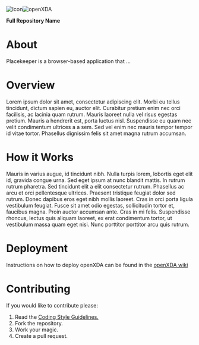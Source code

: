 ![Icon](http://www.gridprotectionalliance.org/images/products/icons%2064/iconPlacekeepper_64.png)![openXDA](http://www.gridprotectionalliance.org/images/products/placekeeper.png)

**Full Repository Name**

# About

Placekeeper is a browser-based application that ...

# Overview

Lorem ipsum dolor sit amet, consectetur adipiscing elit. Morbi eu tellus tincidunt, dictum sapien eu, auctor elit. Curabitur pretium enim nec orci facilisis, ac lacinia quam rutrum. 
Mauris laoreet nulla vel risus egestas pretium. Mauris a hendrerit est, porta luctus nisl. Suspendisse eu quam nec velit condimentum ultrices a a sem. Sed vel enim nec mauris tempor 
tempor id vitae tortor. Phasellus dignissim felis sit amet magna rutrum accumsan.

# How it Works

Mauris in varius augue, id tincidunt nibh. Nulla turpis lorem, lobortis eget elit id, gravida congue urna. Sed eget ipsum at nunc blandit mattis. In rutrum rutrum pharetra. 
Sed tincidunt elit a elit consectetur rutrum. Phasellus ac arcu et orci pellentesque ultrices. Praesent tristique feugiat dolor sed rutrum. Donec dapibus eros eget nibh mollis 
laoreet. Cras in orci porta ligula vestibulum feugiat. Fusce sit amet odio egestas, sollicitudin tortor et, faucibus magna. Proin auctor accumsan ante. Cras in mi felis. 
Suspendisse rhoncus, lectus quis aliquam laoreet, ex erat condimentum tortor, ut vestibulum massa quam eget nisi. Nunc porttitor porttitor arcu quis rutrum.

# Deployment

Instructions on how to deploy openXDA can be found in the [openXDA wiki](../../wiki)

# Contributing

If you would like to contribute please:

1. Read the [Coding Style Guidelines.](https://www.gridprotectionalliance.org/docs/GPA_Coding_Guidelines_2011_03.pdf)
2. Fork the repository.
3. Work your magic.
4. Create a pull request.
